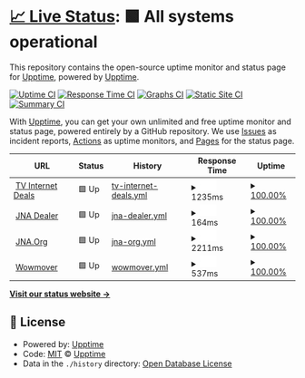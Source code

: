 # [📈 Live Status](https://upptime.github.io/upptime): <!--live status--> **🟩 All systems operational**

This repository contains the open-source uptime monitor and status page for [Upptime](https://upptime.js.org), powered by [Upptime](https://github.com/upptime/upptime).

[![Uptime CI](https://github.com/upptime/upptime/workflows/Uptime%20CI/badge.svg)](https://github.com/upptime/upptime/actions?query=workflow%3A%22Uptime+CI%22)
[![Response Time CI](https://github.com/upptime/upptime/workflows/Response%20Time%20CI/badge.svg)](https://github.com/upptime/upptime/actions?query=workflow%3A%22Response+Time+CI%22)
[![Graphs CI](https://github.com/upptime/upptime/workflows/Graphs%20CI/badge.svg)](https://github.com/upptime/upptime/actions?query=workflow%3A%22Graphs+CI%22)
[![Static Site CI](https://github.com/upptime/upptime/workflows/Static%20Site%20CI/badge.svg)](https://github.com/upptime/upptime/actions?query=workflow%3A%22Static+Site+CI%22)
[![Summary CI](https://github.com/upptime/upptime/workflows/Summary%20CI/badge.svg)](https://github.com/upptime/upptime/actions?query=workflow%3A%22Summary+CI%22)

With [Upptime](https://upptime.js.org), you can get your own unlimited and free uptime monitor and status page, powered entirely by a GitHub repository. We use [Issues](https://github.com/upptime/upptime/issues) as incident reports, [Actions](https://github.com/upptime/upptime/actions) as uptime monitors, and [Pages](https://upptime.github.io/upptime) for the status page.

<!--start: status pages-->
<!-- This summary is generated by Upptime (https://github.com/upptime/upptime) -->
<!-- Do not edit this manually, your changes will be overwritten -->
<!-- prettier-ignore -->
| URL | Status | History | Response Time | Uptime |
| --- | ------ | ------- | ------------- | ------ |
| <img alt="" src="https://icons.duckduckgo.com/ip3/www.tvinternetdeals.org.ico" height="13"> [TV Internet Deals](https://www.tvinternetdeals.org) | 🟩 Up | [tv-internet-deals.yml](https://github.com/iamthenewking/stats/commits/HEAD/history/tv-internet-deals.yml) | <details><summary><img alt="Response time graph" src="./graphs/tv-internet-deals/response-time-week.png" height="20"> 1235ms</summary><br><a href="https://upptime.github.io/upptime/history/tv-internet-deals"><img alt="Response time 1235" src="https://img.shields.io/endpoint?url=https%3A%2F%2Fraw.githubusercontent.com%2Fiamthenewking%2Fstats%2FHEAD%2Fapi%2Ftv-internet-deals%2Fresponse-time.json"></a><br><a href="https://upptime.github.io/upptime/history/tv-internet-deals"><img alt="24-hour response time 1235" src="https://img.shields.io/endpoint?url=https%3A%2F%2Fraw.githubusercontent.com%2Fiamthenewking%2Fstats%2FHEAD%2Fapi%2Ftv-internet-deals%2Fresponse-time-day.json"></a><br><a href="https://upptime.github.io/upptime/history/tv-internet-deals"><img alt="7-day response time 1235" src="https://img.shields.io/endpoint?url=https%3A%2F%2Fraw.githubusercontent.com%2Fiamthenewking%2Fstats%2FHEAD%2Fapi%2Ftv-internet-deals%2Fresponse-time-week.json"></a><br><a href="https://upptime.github.io/upptime/history/tv-internet-deals"><img alt="30-day response time 1235" src="https://img.shields.io/endpoint?url=https%3A%2F%2Fraw.githubusercontent.com%2Fiamthenewking%2Fstats%2FHEAD%2Fapi%2Ftv-internet-deals%2Fresponse-time-month.json"></a><br><a href="https://upptime.github.io/upptime/history/tv-internet-deals"><img alt="1-year response time 1235" src="https://img.shields.io/endpoint?url=https%3A%2F%2Fraw.githubusercontent.com%2Fiamthenewking%2Fstats%2FHEAD%2Fapi%2Ftv-internet-deals%2Fresponse-time-year.json"></a></details> | <details><summary><a href="https://upptime.github.io/upptime/history/tv-internet-deals">100.00%</a></summary><a href="https://upptime.github.io/upptime/history/tv-internet-deals"><img alt="All-time uptime 100.00%" src="https://img.shields.io/endpoint?url=https%3A%2F%2Fraw.githubusercontent.com%2Fiamthenewking%2Fstats%2FHEAD%2Fapi%2Ftv-internet-deals%2Fuptime.json"></a><br><a href="https://upptime.github.io/upptime/history/tv-internet-deals"><img alt="24-hour uptime 100.00%" src="https://img.shields.io/endpoint?url=https%3A%2F%2Fraw.githubusercontent.com%2Fiamthenewking%2Fstats%2FHEAD%2Fapi%2Ftv-internet-deals%2Fuptime-day.json"></a><br><a href="https://upptime.github.io/upptime/history/tv-internet-deals"><img alt="7-day uptime 100.00%" src="https://img.shields.io/endpoint?url=https%3A%2F%2Fraw.githubusercontent.com%2Fiamthenewking%2Fstats%2FHEAD%2Fapi%2Ftv-internet-deals%2Fuptime-week.json"></a><br><a href="https://upptime.github.io/upptime/history/tv-internet-deals"><img alt="30-day uptime 100.00%" src="https://img.shields.io/endpoint?url=https%3A%2F%2Fraw.githubusercontent.com%2Fiamthenewking%2Fstats%2FHEAD%2Fapi%2Ftv-internet-deals%2Fuptime-month.json"></a><br><a href="https://upptime.github.io/upptime/history/tv-internet-deals"><img alt="1-year uptime 100.00%" src="https://img.shields.io/endpoint?url=https%3A%2F%2Fraw.githubusercontent.com%2Fiamthenewking%2Fstats%2FHEAD%2Fapi%2Ftv-internet-deals%2Fuptime-year.json"></a></details>
| <img alt="" src="https://icons.duckduckgo.com/ip3/www.jnadealerprogram.com.ico" height="13"> [JNA Dealer](https://www.jnadealerprogram.com/) | 🟩 Up | [jna-dealer.yml](https://github.com/iamthenewking/stats/commits/HEAD/history/jna-dealer.yml) | <details><summary><img alt="Response time graph" src="./graphs/jna-dealer/response-time-week.png" height="20"> 164ms</summary><br><a href="https://upptime.github.io/upptime/history/jna-dealer"><img alt="Response time 164" src="https://img.shields.io/endpoint?url=https%3A%2F%2Fraw.githubusercontent.com%2Fiamthenewking%2Fstats%2FHEAD%2Fapi%2Fjna-dealer%2Fresponse-time.json"></a><br><a href="https://upptime.github.io/upptime/history/jna-dealer"><img alt="24-hour response time 164" src="https://img.shields.io/endpoint?url=https%3A%2F%2Fraw.githubusercontent.com%2Fiamthenewking%2Fstats%2FHEAD%2Fapi%2Fjna-dealer%2Fresponse-time-day.json"></a><br><a href="https://upptime.github.io/upptime/history/jna-dealer"><img alt="7-day response time 164" src="https://img.shields.io/endpoint?url=https%3A%2F%2Fraw.githubusercontent.com%2Fiamthenewking%2Fstats%2FHEAD%2Fapi%2Fjna-dealer%2Fresponse-time-week.json"></a><br><a href="https://upptime.github.io/upptime/history/jna-dealer"><img alt="30-day response time 164" src="https://img.shields.io/endpoint?url=https%3A%2F%2Fraw.githubusercontent.com%2Fiamthenewking%2Fstats%2FHEAD%2Fapi%2Fjna-dealer%2Fresponse-time-month.json"></a><br><a href="https://upptime.github.io/upptime/history/jna-dealer"><img alt="1-year response time 164" src="https://img.shields.io/endpoint?url=https%3A%2F%2Fraw.githubusercontent.com%2Fiamthenewking%2Fstats%2FHEAD%2Fapi%2Fjna-dealer%2Fresponse-time-year.json"></a></details> | <details><summary><a href="https://upptime.github.io/upptime/history/jna-dealer">100.00%</a></summary><a href="https://upptime.github.io/upptime/history/jna-dealer"><img alt="All-time uptime 100.00%" src="https://img.shields.io/endpoint?url=https%3A%2F%2Fraw.githubusercontent.com%2Fiamthenewking%2Fstats%2FHEAD%2Fapi%2Fjna-dealer%2Fuptime.json"></a><br><a href="https://upptime.github.io/upptime/history/jna-dealer"><img alt="24-hour uptime 100.00%" src="https://img.shields.io/endpoint?url=https%3A%2F%2Fraw.githubusercontent.com%2Fiamthenewking%2Fstats%2FHEAD%2Fapi%2Fjna-dealer%2Fuptime-day.json"></a><br><a href="https://upptime.github.io/upptime/history/jna-dealer"><img alt="7-day uptime 100.00%" src="https://img.shields.io/endpoint?url=https%3A%2F%2Fraw.githubusercontent.com%2Fiamthenewking%2Fstats%2FHEAD%2Fapi%2Fjna-dealer%2Fuptime-week.json"></a><br><a href="https://upptime.github.io/upptime/history/jna-dealer"><img alt="30-day uptime 100.00%" src="https://img.shields.io/endpoint?url=https%3A%2F%2Fraw.githubusercontent.com%2Fiamthenewking%2Fstats%2FHEAD%2Fapi%2Fjna-dealer%2Fuptime-month.json"></a><br><a href="https://upptime.github.io/upptime/history/jna-dealer"><img alt="1-year uptime 100.00%" src="https://img.shields.io/endpoint?url=https%3A%2F%2Fraw.githubusercontent.com%2Fiamthenewking%2Fstats%2FHEAD%2Fapi%2Fjna-dealer%2Fuptime-year.json"></a></details>
| <img alt="" src="https://icons.duckduckgo.com/ip3/jna.org.ico" height="13"> [JNA.Org](https://jna.org/) | 🟩 Up | [jna-org.yml](https://github.com/iamthenewking/stats/commits/HEAD/history/jna-org.yml) | <details><summary><img alt="Response time graph" src="./graphs/jna-org/response-time-week.png" height="20"> 2211ms</summary><br><a href="https://upptime.github.io/upptime/history/jna-org"><img alt="Response time 2211" src="https://img.shields.io/endpoint?url=https%3A%2F%2Fraw.githubusercontent.com%2Fiamthenewking%2Fstats%2FHEAD%2Fapi%2Fjna-org%2Fresponse-time.json"></a><br><a href="https://upptime.github.io/upptime/history/jna-org"><img alt="24-hour response time 2211" src="https://img.shields.io/endpoint?url=https%3A%2F%2Fraw.githubusercontent.com%2Fiamthenewking%2Fstats%2FHEAD%2Fapi%2Fjna-org%2Fresponse-time-day.json"></a><br><a href="https://upptime.github.io/upptime/history/jna-org"><img alt="7-day response time 2211" src="https://img.shields.io/endpoint?url=https%3A%2F%2Fraw.githubusercontent.com%2Fiamthenewking%2Fstats%2FHEAD%2Fapi%2Fjna-org%2Fresponse-time-week.json"></a><br><a href="https://upptime.github.io/upptime/history/jna-org"><img alt="30-day response time 2211" src="https://img.shields.io/endpoint?url=https%3A%2F%2Fraw.githubusercontent.com%2Fiamthenewking%2Fstats%2FHEAD%2Fapi%2Fjna-org%2Fresponse-time-month.json"></a><br><a href="https://upptime.github.io/upptime/history/jna-org"><img alt="1-year response time 2211" src="https://img.shields.io/endpoint?url=https%3A%2F%2Fraw.githubusercontent.com%2Fiamthenewking%2Fstats%2FHEAD%2Fapi%2Fjna-org%2Fresponse-time-year.json"></a></details> | <details><summary><a href="https://upptime.github.io/upptime/history/jna-org">100.00%</a></summary><a href="https://upptime.github.io/upptime/history/jna-org"><img alt="All-time uptime 100.00%" src="https://img.shields.io/endpoint?url=https%3A%2F%2Fraw.githubusercontent.com%2Fiamthenewking%2Fstats%2FHEAD%2Fapi%2Fjna-org%2Fuptime.json"></a><br><a href="https://upptime.github.io/upptime/history/jna-org"><img alt="24-hour uptime 100.00%" src="https://img.shields.io/endpoint?url=https%3A%2F%2Fraw.githubusercontent.com%2Fiamthenewking%2Fstats%2FHEAD%2Fapi%2Fjna-org%2Fuptime-day.json"></a><br><a href="https://upptime.github.io/upptime/history/jna-org"><img alt="7-day uptime 100.00%" src="https://img.shields.io/endpoint?url=https%3A%2F%2Fraw.githubusercontent.com%2Fiamthenewking%2Fstats%2FHEAD%2Fapi%2Fjna-org%2Fuptime-week.json"></a><br><a href="https://upptime.github.io/upptime/history/jna-org"><img alt="30-day uptime 100.00%" src="https://img.shields.io/endpoint?url=https%3A%2F%2Fraw.githubusercontent.com%2Fiamthenewking%2Fstats%2FHEAD%2Fapi%2Fjna-org%2Fuptime-month.json"></a><br><a href="https://upptime.github.io/upptime/history/jna-org"><img alt="1-year uptime 100.00%" src="https://img.shields.io/endpoint?url=https%3A%2F%2Fraw.githubusercontent.com%2Fiamthenewking%2Fstats%2FHEAD%2Fapi%2Fjna-org%2Fuptime-year.json"></a></details>
| <img alt="" src="https://icons.duckduckgo.com/ip3/wowmover.com.ico" height="13"> [Wowmover](https://wowmover.com/) | 🟩 Up | [wowmover.yml](https://github.com/iamthenewking/stats/commits/HEAD/history/wowmover.yml) | <details><summary><img alt="Response time graph" src="./graphs/wowmover/response-time-week.png" height="20"> 537ms</summary><br><a href="https://upptime.github.io/upptime/history/wowmover"><img alt="Response time 537" src="https://img.shields.io/endpoint?url=https%3A%2F%2Fraw.githubusercontent.com%2Fiamthenewking%2Fstats%2FHEAD%2Fapi%2Fwowmover%2Fresponse-time.json"></a><br><a href="https://upptime.github.io/upptime/history/wowmover"><img alt="24-hour response time 537" src="https://img.shields.io/endpoint?url=https%3A%2F%2Fraw.githubusercontent.com%2Fiamthenewking%2Fstats%2FHEAD%2Fapi%2Fwowmover%2Fresponse-time-day.json"></a><br><a href="https://upptime.github.io/upptime/history/wowmover"><img alt="7-day response time 537" src="https://img.shields.io/endpoint?url=https%3A%2F%2Fraw.githubusercontent.com%2Fiamthenewking%2Fstats%2FHEAD%2Fapi%2Fwowmover%2Fresponse-time-week.json"></a><br><a href="https://upptime.github.io/upptime/history/wowmover"><img alt="30-day response time 537" src="https://img.shields.io/endpoint?url=https%3A%2F%2Fraw.githubusercontent.com%2Fiamthenewking%2Fstats%2FHEAD%2Fapi%2Fwowmover%2Fresponse-time-month.json"></a><br><a href="https://upptime.github.io/upptime/history/wowmover"><img alt="1-year response time 537" src="https://img.shields.io/endpoint?url=https%3A%2F%2Fraw.githubusercontent.com%2Fiamthenewking%2Fstats%2FHEAD%2Fapi%2Fwowmover%2Fresponse-time-year.json"></a></details> | <details><summary><a href="https://upptime.github.io/upptime/history/wowmover">100.00%</a></summary><a href="https://upptime.github.io/upptime/history/wowmover"><img alt="All-time uptime 100.00%" src="https://img.shields.io/endpoint?url=https%3A%2F%2Fraw.githubusercontent.com%2Fiamthenewking%2Fstats%2FHEAD%2Fapi%2Fwowmover%2Fuptime.json"></a><br><a href="https://upptime.github.io/upptime/history/wowmover"><img alt="24-hour uptime 100.00%" src="https://img.shields.io/endpoint?url=https%3A%2F%2Fraw.githubusercontent.com%2Fiamthenewking%2Fstats%2FHEAD%2Fapi%2Fwowmover%2Fuptime-day.json"></a><br><a href="https://upptime.github.io/upptime/history/wowmover"><img alt="7-day uptime 100.00%" src="https://img.shields.io/endpoint?url=https%3A%2F%2Fraw.githubusercontent.com%2Fiamthenewking%2Fstats%2FHEAD%2Fapi%2Fwowmover%2Fuptime-week.json"></a><br><a href="https://upptime.github.io/upptime/history/wowmover"><img alt="30-day uptime 100.00%" src="https://img.shields.io/endpoint?url=https%3A%2F%2Fraw.githubusercontent.com%2Fiamthenewking%2Fstats%2FHEAD%2Fapi%2Fwowmover%2Fuptime-month.json"></a><br><a href="https://upptime.github.io/upptime/history/wowmover"><img alt="1-year uptime 100.00%" src="https://img.shields.io/endpoint?url=https%3A%2F%2Fraw.githubusercontent.com%2Fiamthenewking%2Fstats%2FHEAD%2Fapi%2Fwowmover%2Fuptime-year.json"></a></details>

<!--end: status pages-->

[**Visit our status website →**](https://upptime.github.io/upptime)

## 📄 License

- Powered by: [Upptime](https://github.com/upptime/upptime)
- Code: [MIT](./LICENSE) © [Upptime](https://upptime.js.org)
- Data in the `./history` directory: [Open Database License](https://opendatacommons.org/licenses/odbl/1-0/)
